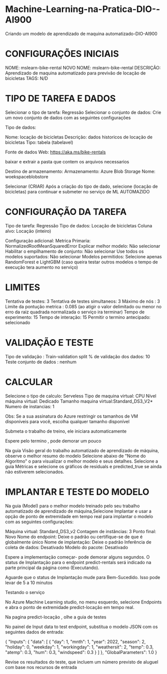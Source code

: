 # Machine-Learning-na-Pratica-DIO--AI900
Criando um modelo de aprendizado de maquina automatizado-DIO-AI900

# CONFIGURAÇÕES INICIAIS

NOME: mslearn-bike-rental
NOVO NOME: mslearn-bike-rental
DESCRIÇÃO: Aprendizado de maquina automatizado para previvão de locação de bicicletas
TAGS: N/D

# TIPO DE TAREFA E DADOS

Selecionar o tipo de tarefa: Regressão
Selecionar o conjunto de dados: Crie um novo conjunto de dados com as seguintes configurações

   Tipo de dados:
   
   Nome: locação de bicicletas
   Descrição: dados historicos de locação de bicicletas
   Tipo: tabela (tabelavel)

   Fonte de dados
   Web: https://aka.ms/bike-rentals

   baixar e extrair a pasta que contem os arquivos necessarios

   Destino de armazenamento:
      Armazenamento: Azure Blob Storage
      Nome: woekspaceblobstore

Selecionar (CRIAR)
Após a criação do tipo de dado, selecione (locação de bicicletas) para continuar e submeter  no serviço de ML AUTOMAZIDO

# CONFIGURAÇÃO DA TAREFA

Tipo de tarefa: Regressão
Tipo de dados: Locação de bicicletas
Coluna alvo: Locação (inteiro)

Configuração adicional:
   Metrica Primaria: NormalizedRootMeanSquaredError 
   Explicar melhor modelo: Não selecionar
   Habilitar o empilhamento de conjunto: Não selecionar
   Use todos os modelos suportados: Não selecionar 
   Modelos permitidos: Selecione apenas RandomForest e LightGBM (caso queira testar outros modelos o tempo de execução tera aumento no serviço)

# LIMITES

  Tentativa de testes: 3
  Tentativa de testes simultaneos: 3
  Máximo de nós : 3
  Limite da pontução metrica : 0.085 (ao atigir o valor delimitado ou menor  no erro da raiz quadrada normalizada o serviço ira terminar)
  Tempo de experimento: 15
  Tempo de interação: 15
  Permitir o termino antecipado: selecionado

# VALIDAÇÃO E TESTE

Tipo de validação : Train-validation split
% de validação dos dados: 10
Teste conjunto de dados : nenhum

# CALCULAR

Selecione o tipo de calculo: Serveless
Tipo de maquina virtual: CPU
Nível máquina virtual: Dedicado
Tamanho maquina virtual:Standard_DS3_V2*
Numero de instancias: 1

Obs: Se a sua assinatura do Azure restringir os tamanhos de VM disponíveis para você, escolha qualquer tamanho disponível

Submeta o trabalho de treino, ele iniciara automaticamente

Espere pelo termino , pode demorar um pouco

Na guia Visão geral do trabalho automatizado de aprendizado de máquina, observe o melhor resumo do modelo
Selecione abaixo de  "Nome do Algoritmo" o para visualizar o melhor modelo e seus detalhes.
Selecione a guia Métricas e selecione os gráficos de residuals e  predicted_true se ainda não estiverem selecionados.   

# IMPLANTAR E TESTE DO MODELO
Na guia (Model) para o melhor modelo treinado pelo seu trabalho automatizado de aprendizado de máquina,Selecione Implantar e usar a opção de ponto de extremidade em tempo real para implantar o modelo com as seguintes configurações:

  Máquina virtual: Standard_DS3_v2
  Contagem de instâncias: 3
  Ponto final: Novo
  Nome do endpoint: Deixe o padrão ou certifique-se de que é globalmente único
  Nome de implantação: Deixe o padrão
  Inferência de coleta de dados: Desativado
  Modelo do pacote: Desativado

  Espere a implementação começar- pode demorar alguns segundos.
  O status de Implantação para o endpoint predict-rentals será indicado na parte principal da página como (Executando).

 Aguarde que o status de Implantação mude para Bem-Sucedido. Isso pode levar de 5 a 10 minutos
  
  Testando o serviço

No Azure Machine Learning studio, no menu esquerdo, selecione Endpoints e abra o ponto de extremidade predict-locação em tempo real.

Na pagina predict-locação , olhe a guia de testes

No painel de Input data to test endpoint, substitua o modelo JSON com os seguintes dados de entrada:

{
"Inputs": {
"data": [
{
"day": 1,
"mnth": 1,
"year": 2022,
"season": 2,
"holiday": 0,
"weekday": 1,
"workingday": 1,
"weathersit": 2,
"temp": 0.3,
"atemp": 0.3,
"hum": 0.3,
"windspeed": 0.3
}
]
},
"GlobalParameters": 1.0
}

Revise os resultados do teste, que incluem um número previsto de aluguel com base nos recursos de entrada
